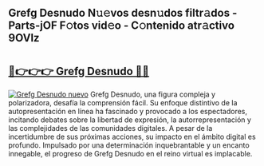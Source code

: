 ## Grefg Desnudo N𝚞𝚎vos desn𝚞dos filtr𝚊dos - Parts-jOF F𝚘tos vid𝚎o - C𝚘ntenido atr𝚊ctivo 9OVlz

# <h2><a href="http://mb8w71.tromn.icu/?c=Grefg+Desnudo">🔗👉👉👉 Grefg Desnudo 🔗🔗</a></h2>

[![Grefg Desnudo nuevo](https://i.imgur.com/pEAQMta.gif)](http://mb8w71.tromn.icu/?c=Grefg+Desnudo)
Grefg Desnudo, una figura compleja y polarizadora, desafía la comprensión fácil. Su enfoque distintivo de la autopresentación en línea ha fascinado y provocado a los espectadores, incitando debates sobre la libertad de expresión, la autorrepresentación y las complejidades de las comunidades digitales. A pesar de la incertidumbre de sus próximas acciones, su impacto en el ámbito digital es profundo. Impulsado por una determinación inquebrantable y un encanto innegable, el progreso de Grefg Desnudo en el reino virtual es implacable.
